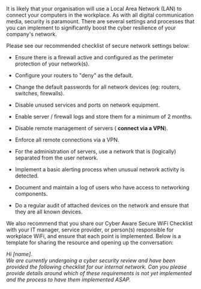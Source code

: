 
It is likely that your organisation will use a Local Area Network (LAN) to connect your computers in the workplace. As with all digital communication media, security is paramount. There are several settings and processes that you can implement to significantly boost the cyber resilience of your company's network.

Please see our recommended checklist of secure network settings below:

- Ensure there is a firewall active and configured as the perimeter protection of your network(s).
    
- Configure your routers to "deny" as the default.
    
- Change the default passwords for all network devices (eg: routers, switches, firewalls).
    
- Disable unused services and ports on network equipment.
    
- Enable server / firewall logs and store them for a minimum of 2 months.
    
- Disable remote management of servers ( **connect via a VPN**).
    
- Enforce all remote connections via a VPN.
    
- For the administration of servers, use a network that is (logically) separated from the user network.
    
- Implement a basic alerting process when unusual network activity is detected.
    
- Document and maintain a log of users who have access to networking components.
    
- Do a regular audit of attached devices on the network and ensure that they are all known devices.
    

  

We also recommend that you share our Cyber Aware Secure WiFi Checklist with your IT manager, service provider, or person(s) responsible for workplace WiFi, and ensure that each point is implemented. Below is a template for sharing the resource and opening up the conversation:

_Hi [name].   
We are currently undergoing a cyber security review and have been provided the following checklist for our internal network. Can you please provide details around which of these requirements is not yet implemented and the process to have them implemented ASAP._